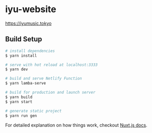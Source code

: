 # iyu-website
https://iyumusic.tokyo

## Build Setup

``` bash
# install dependencies
$ yarn install

# serve with hot reload at localhost:3333
$ yarn dev

# build and serve Netlify Function
$ yarn lamba-serve

# build for production and launch server
$ yarn build
$ yarn start

# generate static project
$ yarn run gen
```

For detailed explanation on how things work, checkout [Nuxt.js docs](https://nuxtjs.org).
